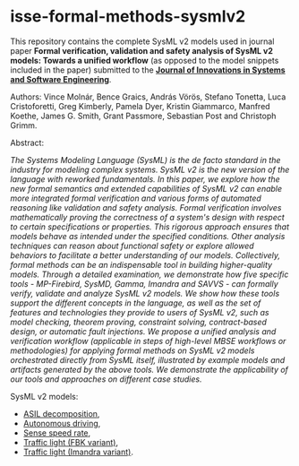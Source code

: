 # isse-formal-methods-sysmlv2

This repository contains the complete SysML v2 models used in journal paper **Formal verification, validation and safety analysis of SysML v2 models: Towards a unified workflow** (as opposed to the model snippets included in the paper) submitted to the **[Journal of Innovations in Systems and Software Engineering](https://link.springer.com/journal/11334)**.

Authors: Vince Molnár, Bence Graics, András Vörös, Stefano Tonetta, Luca Cristoforetti, Greg Kimberly, Pamela Dyer, Kristin Giammarco, Manfred Koethe, James G. Smith, Grant Passmore, Sebastian Post and Christoph Grimm.

Abstract:

*The Systems Modeling Language (SysML) is the de facto standard in the industry for modeling complex systems. SysML v2 is the new version of the language with reworked fundamentals. In this paper, we explore how the new formal semantics and extended capabilities of SysML v2 can enable more integrated formal verification and various forms of automated reasoning like validation and safety analysis. Formal verification involves mathematically proving the correctness of a system's design with respect to certain specifications or properties. This rigorous approach ensures that models behave as intended under the specified conditions. Other analysis techniques can reason about functional safety or explore allowed behaviors to facilitate a better understanding of our models. Collectively, formal methods can be an indispensable tool in building higher-quality models. Through a detailed examination, we demonstrate how five specific tools - MP-Firebird, SysMD, Gamma, Imandra and SAVVS - can formally verify, validate and analyze SysML v2 models. We show how these tools support the different concepts in the language, as well as the set of features and technologies they provide to users of SysML v2, such as model checking, theorem proving, constraint solving, contract-based design, or automatic fault injections. We propose a unified analysis and verification workflow (applicable in steps of high-level MBSE workflows or methodologies) for applying formal methods on SysML v2 models orchestrated directly from SysML itself, illustrated by example models and artifacts generated by the above tools. We demonstrate the applicability of our tools and approaches on different case studies.*

SysML v2 models:
 - [ASIL decomposition](./sysmlv2-models/ASIL%20decomposition),
 - [Autonomous driving](./sysmlv2-models/AutonomousDriving),
 - [Sense speed rate](./sysmlv2-models/SSR),
 - [Traffic light (FBK variant)](./sysmlv2-models/TrafficLight-FBK),
 - [Traffic light (Imandra variant)](./sysmlv2-models/TrafficLight-Imandra).
